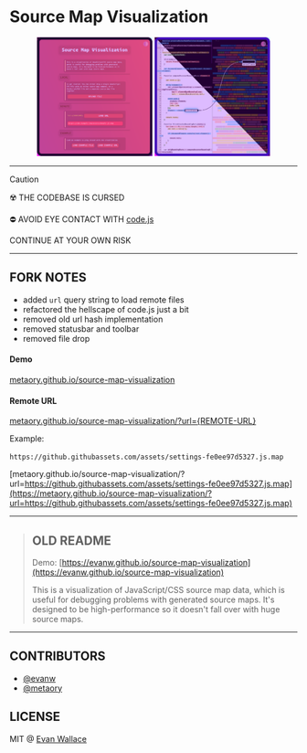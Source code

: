 # Source Map Visualization

<div align="center">
  <img src=".github/assets/sc-1.png" alt="logo" width="40%"> 
  <img src=".github/assets/sc-2.png" alt="logo" width="40%">
</div>

---

> [!CAUTION]
> ☢️ THE CODEBASE IS CURSED 
>
> ⛔ AVOID EYE CONTACT WITH [code.js](https://github.com/metaory/source-map-visualization/blob/gh-pages/code.js)
> 
> CONTINUE AT YOUR OWN RISK 

---

## FORK NOTES

- added `url` query string to load remote files
- refactored the hellscape of code.js just a bit
- removed old url hash implementation
- removed statusbar and toolbar
- removed file drop

#### Demo

[metaory.github.io/source-map-visualization](https://metaory.github.io/source-map-visualization)

#### Remote URL 

[metaory.github.io/source-map-visualization/?url={REMOTE-URL}](https://metaory.github.io/source-map-visualization/?url=https://github.githubassets.com/assets/settings-fe0ee97d5327.js.map)

Example:

`https://github.githubassets.com/assets/settings-fe0ee97d5327.js.map`

[metaory.github.io/source-map-visualization/?url=https://github.githubassets.com/assets/settings-fe0ee97d5327.js.map](https://metaory.github.io/source-map-visualization/?url=https://github.githubassets.com/assets/settings-fe0ee97d5327.js.map)

---

> ## OLD README
> Demo: [https://evanw.github.io/source-map-visualization](https://evanw.github.io/source-map-visualization)
>
> This is a visualization of JavaScript/CSS source map data, which is useful for debugging problems with generated source maps. It's designed to be high-performance so it doesn't fall over with huge source maps.

---

## CONTRIBUTORS

- [@evanw](https://github.com/evanw)
- [@metaory](https://github.com/metaory)

## LICENSE

MIT @ [Evan Wallace](https://github.com/evanw)
